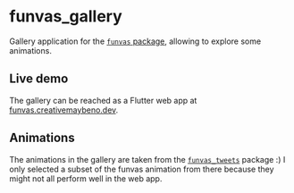 # funvas_gallery

Gallery application for the [`funvas` package][funvas], allowing to explore some animations.

## Live demo

The gallery can be reached as a Flutter web app at [funvas.creativemaybeno.dev][gallery].

## Animations

The animations in the gallery are taken from the [`funvas_tweets`][funvas_tweets] package :)
I only selected a subset of the funvas animation from there because they might not all perform well
in the web app.

[funvas]: https://pub.dev/packages/funvas
[gallery]: https://funvas.creativemaybeno.dev
[funvas_tweets]: https://github.com/creativecreatorormaybenot/funvas/tree/master/funvas_tweets
